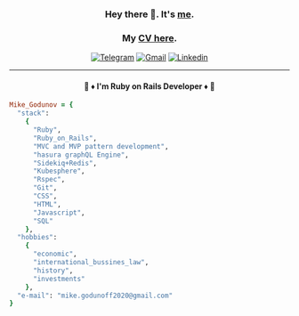 <div align="center">
 
 ### Hey there 👋. It's [me](https://github.com/Mike2022SPB).
 ### My [CV here](https://mike2022spb.github.io/resume/index.html).
 [![Telegram](https://img.shields.io/badge/Telegram-2CA5E0?style=for-the-badge&logo=telegram&logoColor=white)](https://t.me/mike_godunoff)
[![Gmail](https://img.shields.io/badge/email-D14836?style=for-the-badge&logo=gmail&logoColor=white)](mailto:mike.godunoff2020@gmail.com
)
[![Linkedin](https://img.shields.io/badge/LinkedIn-0077B5?style=for-the-badge&logo=linkedin&logoColor=white)](https://www.linkedin.com/in/mike-godunoff/)
* * *
#### :gem: :diamonds: I'm Ruby on Rails Developer :diamonds: :gem: 


</div>

```ruby
Mike_Godunov = {
  "stack": 
    {
      "Ruby",
      "Ruby_on_Rails",
      "MVC and MVP pattern development",
      "hasura graphQL Engine",
      "Sidekiq+Redis",
      "Kubesphere",
      "Rspec",
      "Git",
      "CSS",
      "HTML",
      "Javascript",
      "SQL"
    },
  "hobbies": 
    {
      "economic",
      "international_bussines_law",
      "history",
      "investments"
    },
  "e-mail": "mike.godunoff2020@gmail.com"
} 
```
